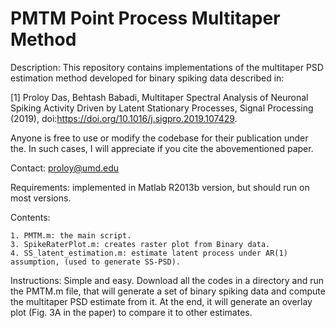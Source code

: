 # PMTM Point Process Multitaper Method

Description: This repository contains implementations of the multitaper PSD estimation method developed for binary spiking data described in:

[1] Proloy Das,  Behtash Babadi,  Multitaper Spectral Analysis of Neuronal Spiking Activity Driven by Latent Stationary Processes, Signal Processing (2019), doi:https://doi.org/10.1016/j.sigpro.2019.107429.

Anyone is free to use or modify the codebase for their publication under the. In such cases, I will appreciate if you cite the abovementioned paper.

Contact: proloy@umd.edu

Requirements:
  implemented in Matlab R2013b version, but should run on most versions.
  
Contents:

    1. PMTM.m: the main script.
    3. SpikeRaterPlot.m: creates raster plot from Binary data.
    4. SS_latent_estimation.m: estimate latent process under AR(1) assumption, (used to generate SS-PSD).
    
Instructions: Simple and easy.
  Download all the codes in a directory and run the PMTM.m file, that will generate a set of binary spiking data and compute the multitaper PSD estimate from it. At the end, it will generate an overlay plot (Fig. 3A in the paper) to compare it to other estimates.
